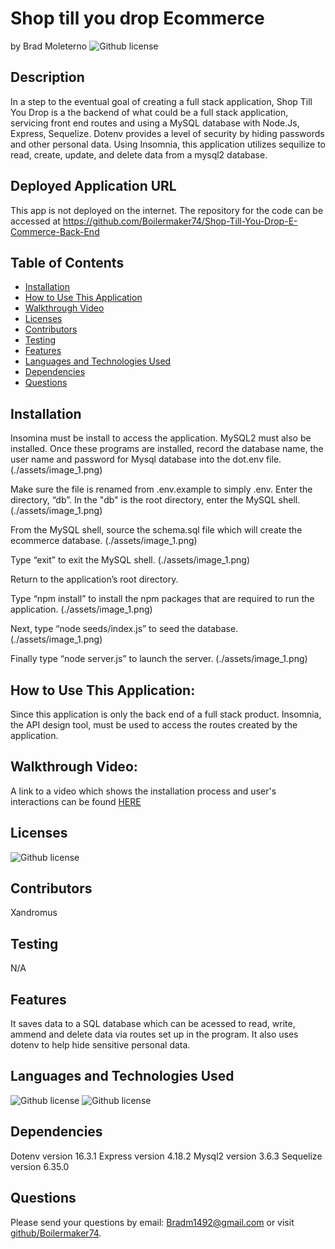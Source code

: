 # Shop till you drop Ecommerce 
  by Brad Moleterno    ![Github license](https://img.shields.io/badge/license-MIT-blue.svg)
## Description
In a step to the eventual goal of creating a full stack application, Shop Till You Drop is a the backend of what could be a full stack application, servicing front end routes and using a MySQL database with Node.Js, Express, Sequelize. Dotenv provides a level of security by hiding passwords and other personal data. Using Insomnia, this application  utilizes sequilize to read, create, update, and delete data from a mysql2 database.
## Deployed Application URL
This app is not deployed on the internet. The repository for the code can be accessed at https://github.com/Boilermaker74/Shop-Till-You-Drop-E-Commerce-Back-End
## Table of Contents
* [Installation](#installation)
* [How to Use This Application](#how-to-use-this-application)
* [Walkthrough Video](#walkthrough-video)
* [Licenses](#Licenses)
* [Contributors](#contributors)
* [Testing](#testing)
* [Features](#features)
* [Languages and Technologies Used](#languages-and-technologies-used)
* [Dependencies](#dependencies)
* [Questions](#questions)

## Installation
Insomina must be install to access the application. MySQL2 must also be installed. Once these programs are installed, record the database name, the user name and password for Mysql database into the dot.env file. (./assets/image_1.png)



Make sure the file is renamed from .env.example to simply .env. Enter the directory, “db”. In the "db" is the root directory, enter the MySQL shell. (./assets/image_1.png)



From the MySQL shell, source the schema.sql file which will create the ecommerce database. 
(./assets/image_1.png)


Type “exit” to exit the MySQL shell. 
(./assets/image_1.png)


Return to the application’s root directory. 

Type “npm install” to install the npm packages that are required to run the application. 
(./assets/image_1.png)


Next, type “node seeds/index.js” to seed the database. 
(./assets/image_1.png)



Finally type “node server.js” to launch the server. 
(./assets/image_1.png)


## How to Use This Application:
Since this application is only the back end of a full stack product. Insomnia, the API design tool, must be used to access the routes created by the application.
## Walkthrough Video:
A link to a video which shows the installation process and user's interactions can be found [HERE](https://app.screencastify.com/v2/watch/RFOCboapueeEhQLnVv7C)
## Licenses
![Github license](https://img.shields.io/badge/license-MIT-blue.svg)
## Contributors
Xandromus
## Testing
N/A
## Features
It saves data to a SQL database which can be acessed to read, write, ammend and delete data via routes set up in the program. It also uses dotenv to help hide sensitive personal data.
## Languages and Technologies Used
![Github license](https://img.shields.io/badge/Language-JavaScript-blue.svg)
![Github license](https://img.shields.io/badge/Technology-NodeJs,Mysql,Sequelize,Express-blue.svg)
## Dependencies
Dotenv    version  16.3.1
Express   version  4.18.2
Mysql2    version  3.6.3
Sequelize version  6.35.0

## Questions
Please send your questions by email:  Bradm1492@gmail.com or visit [github/Boilermaker74](https://github.com/Boilermaker74).
